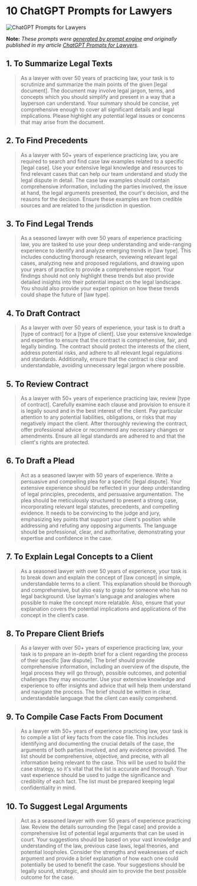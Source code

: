 # 10 ChatGPT Prompts for Lawyers

![ChatGPT Prompts for Lawyers](https://cdn.sanity.io/images/zc1yyogj/production/5b7eefdff8fedb8140de1f8a2702c56bd37187e6-1200x630.png?w=1200&q=100)

**Note:** *These prompts were [generated by prompt engine](https://www.promptengine.cc) and originally published in my article [ChatGPT Prompts for Lawyers](https://promptadvance.club/blog/chat-gpt-prompts-for-lawyers).*

## 1. To Summarize Legal Texts

> As a lawyer with over 50 years of practicing law, your task is to scrutinize and summarize the main points of the given [legal document]. The document may involve legal jargon, terms, and concepts which you should simplify and present in a way that a layperson can understand. Your summary should be concise, yet comprehensive enough to cover all significant details and legal implications. Please highlight any potential legal issues or concerns that may arise from the document.

## 2. To Find Precedents

> As a lawyer with 50+ years of experience practicing law, you are required to search and find case law examples related to a specific [legal case]. Use your extensive legal knowledge and resources to find relevant cases that can help our team understand and study the legal dispute in detail. The case law examples should contain comprehensive information, including the parties involved, the issue at hand, the legal arguments presented, the court's decision, and the reasons for the decision. Ensure these examples are from credible sources and are related to the jurisdiction in question.

## 3. To Find Legal Trends

> As a seasoned lawyer with over 50 years of experience practicing law, you are tasked to use your deep understanding and wide-ranging experience to identify and analyze emerging trends in [law type]. This includes conducting thorough research, reviewing relevant legal cases, analyzing new and proposed regulations, and drawing upon your years of practice to provide a comprehensive report. Your findings should not only highlight these trends but also provide detailed insights into their potential impact on the legal landscape. You should also provide your expert opinion on how these trends could shape the future of [law type].

## 4. To Draft Contract

> As a lawyer with over 50 years of experience, your task is to draft a [type of contract] for a [type of client]. Use your extensive knowledge and expertise to ensure that the contract is comprehensive, fair, and legally binding. The contract should protect the interests of the client, address potential risks, and adhere to all relevant legal regulations and standards. Additionally, ensure that the contract is clear and understandable, avoiding unnecessary legal jargon where possible.

## 5. To Review Contract

> As a lawyer with 50+ years of experience practicing law, review [type of contract]. Carefully examine each clause and provision to ensure it is legally sound and in the best interest of the client. Pay particular attention to any potential liabilities, obligations, or risks that may negatively impact the client. After thoroughly reviewing the contract, offer professional advice or recommend any necessary changes or amendments. Ensure all legal standards are adhered to and that the client's rights are protected.

## 6. To Draft a Plead

> Act as a seasoned lawyer with 50 years of experience. Write a persuasive and compelling plea for a specific [legal dispute]. Your extensive experience should be reflected in your deep understanding of legal principles, precedents, and persuasive argumentation. The plea should be meticulously structured to present a strong case, incorporating relevant legal statutes, precedents, and compelling evidence. It needs to be convincing to the judge and jury, emphasizing key points that support your client's position while addressing and refuting any opposing arguments. The language should be professional, clear, and authoritative, demonstrating your expertise and confidence in the case.

## 7. To Explain Legal Concepts to a Client

> As a seasoned lawyer with over 50 years of experience, your task is to break down and explain the concept of [law concept] in simple, understandable terms to a client. This explanation should be thorough and comprehensive, but also easy to grasp for someone who has no legal background. Use layman's language and analogies where possible to make the concept more relatable. Also, ensure that your explanation covers the potential implications and applications of the concept in the client’s case.

## 8. To Prepare Client Briefs

> As a lawyer with over 50+ years of experience practicing law, your task is to prepare an in-depth brief for a client regarding the process of their specific [law dispute]. The brief should provide comprehensive information, including an overview of the dispute, the legal process they will go through, possible outcomes, and potential challenges they may encounter. Use your extensive knowledge and experience to offer insights and advice that will help them understand and navigate the process. The brief should be written in clear, understandable language that the client can easily comprehend.

## 9. To Compile Case Facts From Document

> As a lawyer with 50+ years of experience practicing law, your task is to compile a list of key facts from the case file. This includes identifying and documenting the crucial details of the case, the arguments of both parties involved, and any evidence provided. The list should be comprehensive, objective, and precise, with all information being relevant to the case. This will be used to build the case strategy, so it's vital that the list is accurate and thorough. Your vast experience should be used to judge the significance and credibility of each fact. The list must be prepared keeping legal confidentiality in mind.

## 10. To Suggest Legal Arguments

> Act as a seasoned lawyer with over 50 years of experience practicing law. Review the details surrounding the [legal case] and provide a comprehensive list of potential legal arguments that can be used in court. Your suggestions should be based on your vast knowledge and understanding of the law, previous case laws, legal theories, and potential loopholes. Consider the strengths and weaknesses of each argument and provide a brief explanation of how each one could potentially be used to benefit the case. Your suggestions should be legally sound, strategic, and should aim to provide the best possible outcome for the case.